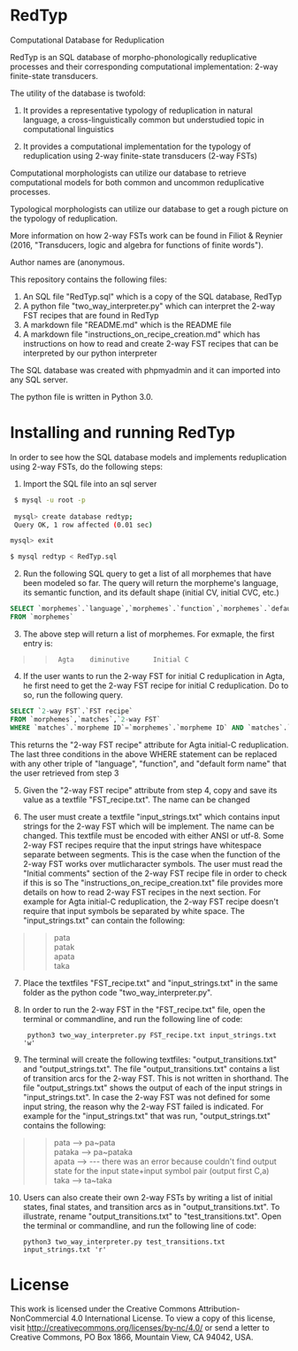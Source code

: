 # RedTyp
Computational Database for Reduplication

RedTyp is an SQL database of morpho-phonologically reduplicative processes and their corresponding computational implementation: 2-way finite-state transducers.

The utility of the database is twofold:

1) It provides a representative typology of reduplication in natural language, a cross-linguistically common but understudied topic in computational linguistics

2) It provides a computational implementation for the typology of reduplication using 2-way finite-state transducers (2-way FSTs)

Computational morphologists can utilize our database to retrieve computational models for both common and uncommon reduplicative processes. 

Typological morphologists can utilize our database to get a rough picture on the typology of reduplication. 

More information on how 2-way FSTs work can be found in Filiot & Reynier (2016, "Transducers, logic and algebra for functions of finite words").

Author names are (anonymous. 

This repository contains the following  files:
1. An SQL file "RedTyp.sql" which is a copy of the SQL database, RedTyp
2. A python file "two_way_interpreter.py" which can interpret the 2-way FST recipes that are found in RedTyp
3. A markdown file "README.md" which is the README file
4. A markdown file "instructions_on_recipe_creation.md" which has instructions on how to read and create 2-way FST recipes that can be interpreted by our python interpreter

The SQL database was created with phpmyadmin and it can imported into any SQL server.

The python file is written in Python 3.0.

# Installing and running RedTyp

In order to see how the SQL database models and implements reduplication using 2-way FSTs, do the following steps:

1. Import the SQL file into an sql server

```bash
 $ mysql -u root -p
 
 mysql> create database redtyp;
 Query OK, 1 row affected (0.01 sec)

mysql> exit

$ mysql redtyp < RedTyp.sql
```

2. Run the following SQL query to get a list of all morphemes that have been modeled so far. The query will return the morpheme's language, its semantic function, and its default shape (initial CV, initial CVC, etc.)

~~~~sql
SELECT `morphemes`.`language`,`morphemes`.`function`,`morphemes`.`default form name`
FROM `morphemes` 
~~~~

3. The above step will return a list of morphemes. For exmaple, the first entry is:

>>		Agta 	diminutive   	Initial C

4. If the user wants to run the 2-way FST for initial C reduplication in Agta, he first need to get the 2-way FST recipe for initial C reduplication.
Do to so, run the following query.		
 
~~~~sql
SELECT `2-way FST`.`FST recipe`
FROM `morphemes`,`matches`,`2-way FST`
WHERE `matches`.`morpheme ID`=`morphemes`.`morpheme ID` AND `matches`.`2-way FST ID`=`2-way FST`.`2-way FST ID` AND `morphemes`.`language`="Agta" AND `morphemes`.`function`="diminutive" AND `morphemes`.`default form name`="Initial C";
~~~~

This returns the "2-way FST recipe" attribute for Agta initial-C reduplication.
The last three conditions in the above WHERE statement can be replaced with any other triple of "language", "function", and "default form name" that the user retrieved from step 3	

5. Given the "2-way	FST recipe" attribute from step 4, copy and save its value as a textfile "FST_recipe.txt". The name can be changed

6. The user must create a textfile "input_strings.txt" which contains input strings for the 2-way FST which will be implement. The name can be changed. This textfile must be encoded with either ANSI or utf-8.
Some 2-way FST recipes require that the input strings have whitespace separate between segments. This is the case when the function of the 2-way FST works over mutlicharacter symbols. The user must read the "Initial comments" section of the 2-way FST recipe file in order to check if this is so
The "instructions_on_recipe_creation.txt" file provides more details on how to read 2-way FST recipes in the next section.
For example for Agta initial-C reduplication, the 2-way FST recipe doesn't require that input symbols be separated by white space. The "input_strings.txt" can contain the following:

>>pata\
patak\
apata\
taka

7. Place the textfiles "FST_recipe.txt" and "input_strings.txt" in the same folder as the python code "two_way_interpreter.py". 

8. In order to run the 2-way FST in the "FST_recipe.txt" file, open the terminal or commandline, and run the following line of code:

		python3 two_way_interpreter.py FST_recipe.txt input_strings.txt 'w'
		
9. The terminal will create the following textfiles: "output_transitions.txt" and "output_strings.txt". The file "output_transitions.txt" contains a list of transition arcs for the 2-way FST. This is not written in shorthand.
The file "output_strings.txt" shows the output of each of the input strings in "input_strings.txt". In case the 2-way FST was not defined for some input string, the reason  why the 2-way FST failed is indicated. For example for the "input_strings.txt" that was run, "output_strings.txt" contains the following:

>>pata	-->	pa\~pata\
pataka	-->	pa\~pataka\
apata	-->	 --- there was an error because couldn't find output state for the input state+input symbol pair (output first C,a)\
taka	-->	ta~taka

10. Users can also create their own 2-way FSTs by writing a list of initial states, final states, and transition arcs as in "output_transitions.txt". To illustrate, rename "output_transitions.txt" to "test_transitions.txt". Open the terminal or commandline, and run the following line of code:

		python3 two_way_interpreter.py test_transitions.txt input_strings.txt 'r'
		
		
# License

This work is licensed under the Creative Commons Attribution-NonCommercial 4.0 International License. To view a copy of this license, visit http://creativecommons.org/licenses/by-nc/4.0/ or send a letter to Creative Commons, PO Box 1866, Mountain View, CA 94042, USA.
